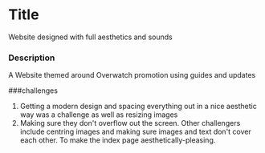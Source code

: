 # Title
Website designed with full aesthetics and sounds

### Description
 A Website themed around Overwatch promotion using guides and updates

###challenges
1) Getting a modern design and spacing everything out in a nice aesthetic way was a challenge as well as resizing images
2) Making sure they don't overflow out the screen. Other challengers include centring images and making sure images and text don't cover each other. To make the index page aesthetically-pleasing.
